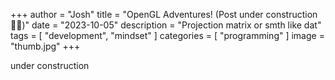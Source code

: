 +++
author = "Josh"
title = "OpenGL Adventures! (Post under construction 🔨🔧)"
date = "2023-10-05"
description = "Projection matrix or smth like dat"
tags = [
    "development",
    "mindset"
]
categories = [
    "programming"
]
image = "thumb.jpg"
+++

under construction
